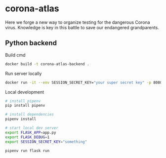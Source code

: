 # corona-atlas
Here we forge a new way to organize testing for the dangerous Corona virus. Knowledge is key in this battle to save our endangered grandparents.


## Python backend

Build cmd
```bash
docker build -t corona-atlas-backend .
```

Run server locally
```bash
docker run -it --env SESSION_SECRET_KEY="your super secret key" -p 8080:8080 corona-atlas-backend
```

Local development
```bash
# install pipenv
pip install pipenv

# install dependencies
pipenv install

# start local dev server
export FLASK_APP=app.py
export FLASK_DEBUG=1
export SESSION_SECRET_KEY="something"

pipenv run flask run
```